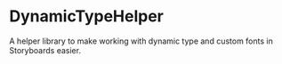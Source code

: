 # DynamicTypeHelper
A helper library to make working with dynamic type and custom fonts in Storyboards easier.
